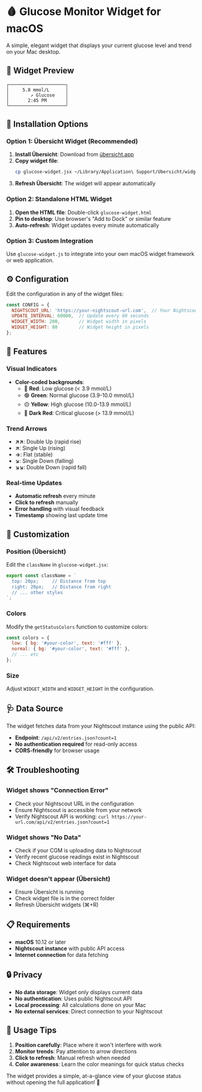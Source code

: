 # 🩸 Glucose Monitor Widget for macOS

A simple, elegant widget that displays your current glucose level and trend on your Mac desktop.

## 📱 **Widget Preview**
```
┌─────────────────────┐
│     5.8 mmol/L      │
│        ↗ Glucose    │
│       2:45 PM       │
└─────────────────────┘
```

## 🚀 **Installation Options**

### **Option 1: Übersicht Widget (Recommended)**

1. **Install Übersicht**: Download from [übersicht.app](http://tracesof.net/uebersicht/)
2. **Copy widget file**: 
   ```bash
   cp glucose-widget.jsx ~/Library/Application\ Support/Übersicht/widgets/
   ```
3. **Refresh Übersicht**: The widget will appear automatically

### **Option 2: Standalone HTML Widget**

1. **Open the HTML file**: Double-click `glucose-widget.html`
2. **Pin to desktop**: Use browser's "Add to Dock" or similar feature
3. **Auto-refresh**: Widget updates every minute automatically

### **Option 3: Custom Integration**

Use `glucose-widget.js` to integrate into your own macOS widget framework or web application.

## ⚙️ **Configuration**

Edit the configuration in any of the widget files:

```javascript
const CONFIG = {
  NIGHTSCOUT_URL: 'https://your-nightscout-url.com',  // Your Nightscout URL
  UPDATE_INTERVAL: 60000,  // Update every 60 seconds
  WIDGET_WIDTH: 200,       // Widget width in pixels
  WIDGET_HEIGHT: 80        // Widget height in pixels
};
```

## 🎨 **Features**

### **Visual Indicators**
- **Color-coded backgrounds**:
  - 🔴 **Red**: Low glucose (< 3.9 mmol/L)
  - 🟢 **Green**: Normal glucose (3.9-10.0 mmol/L)
  - 🟡 **Yellow**: High glucose (10.0-13.9 mmol/L)
  - 🔴 **Dark Red**: Critical glucose (> 13.9 mmol/L)

### **Trend Arrows**
- **↗↗**: Double Up (rapid rise)
- **↗**: Single Up (rising)
- **→**: Flat (stable)
- **↘**: Single Down (falling)
- **↘↘**: Double Down (rapid fall)

### **Real-time Updates**
- **Automatic refresh** every minute
- **Click to refresh** manually
- **Error handling** with visual feedback
- **Timestamp** showing last update time

## 🔧 **Customization**

### **Position (Übersicht)**
Edit the `className` in `glucose-widget.jsx`:
```javascript
export const className = `
  top: 20px;     // Distance from top
  right: 20px;   // Distance from right
  // ... other styles
`;
```

### **Colors**
Modify the `getStatusColors` function to customize colors:
```javascript
const colors = {
  low: { bg: '#your-color', text: '#fff' },
  normal: { bg: '#your-color', text: '#fff' },
  // ... etc
};
```

### **Size**
Adjust `WIDGET_WIDTH` and `WIDGET_HEIGHT` in the configuration.

## 🩺 **Data Source**

The widget fetches data from your Nightscout instance using the public API:
- **Endpoint**: `/api/v2/entries.json?count=1`
- **No authentication required** for read-only access
- **CORS-friendly** for browser usage

## 🛠️ **Troubleshooting**

### **Widget shows "Connection Error"**
- Check your Nightscout URL in the configuration
- Ensure Nightscout is accessible from your network
- Verify Nightscout API is working: `curl https://your-url.com/api/v2/entries.json?count=1`

### **Widget shows "No Data"**
- Check if your CGM is uploading data to Nightscout
- Verify recent glucose readings exist in Nightscout
- Check Nightscout web interface for data

### **Widget doesn't appear (Übersicht)**
- Ensure Übersicht is running
- Check widget file is in the correct folder
- Refresh Übersicht widgets (⌘+R)

## 📋 **Requirements**

- **macOS** 10.12 or later
- **Nightscout instance** with public API access
- **Internet connection** for data fetching

## 🔒 **Privacy**

- **No data storage**: Widget only displays current data
- **No authentication**: Uses public Nightscout API
- **Local processing**: All calculations done on your Mac
- **No external services**: Direct connection to your Nightscout

## 🎯 **Usage Tips**

1. **Position carefully**: Place where it won't interfere with work
2. **Monitor trends**: Pay attention to arrow directions
3. **Click to refresh**: Manual refresh when needed
4. **Color awareness**: Learn the color meanings for quick status checks

The widget provides a simple, at-a-glance view of your glucose status without opening the full application! 🎉
